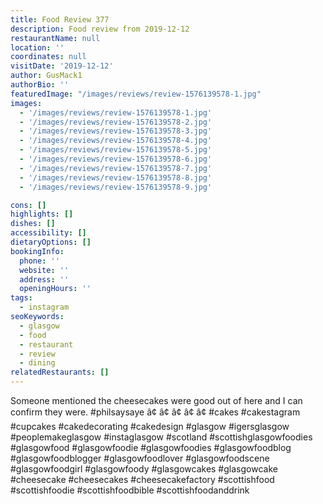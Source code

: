 ```yaml
---
title: Food Review 377
description: Food review from 2019-12-12
restaurantName: null
location: ''
coordinates: null
visitDate: '2019-12-12'
author: GusMack1
authorBio: ''
featuredImage: "/images/reviews/review-1576139578-1.jpg"
images:
  - '/images/reviews/review-1576139578-1.jpg'
  - '/images/reviews/review-1576139578-2.jpg'
  - '/images/reviews/review-1576139578-3.jpg'
  - '/images/reviews/review-1576139578-4.jpg'
  - '/images/reviews/review-1576139578-5.jpg'
  - '/images/reviews/review-1576139578-6.jpg'
  - '/images/reviews/review-1576139578-7.jpg'
  - '/images/reviews/review-1576139578-8.jpg'
  - '/images/reviews/review-1576139578-9.jpg'

cons: []
highlights: []
dishes: []
accessibility: []
dietaryOptions: []
bookingInfo:
  phone: ''
  website: ''
  address: ''
  openingHours: ''
tags:
  - instagram
seoKeywords:
  - glasgow
  - food
  - restaurant
  - review
  - dining
relatedRestaurants: []
---
```

Someone mentioned the cheesecakes were good out of here and I can confirm they were. #philsaysaye â¢
â¢
â¢
â¢
â¢
#cakes #cakestagram #cupcakes #cakedecorating #cakedesign #glasgow #igersglasgow #peoplemakeglasgow #instaglasgow #scotland
#scottishglasgowfoodies #glasgowfood #glasgowfoodie #glasgowfoodies #glasgowfoodblog #glasgowfoodblogger #glasgowfoodlover #glasgowfoodscene #glasgowfoodgirl #glasgowfoody #glasgowcakes #glasgowcake #cheesecake #cheesecakes #cheesecakefactory #scottishfood #scottishfoodie #scottishfoodbible #scottishfoodanddrink
